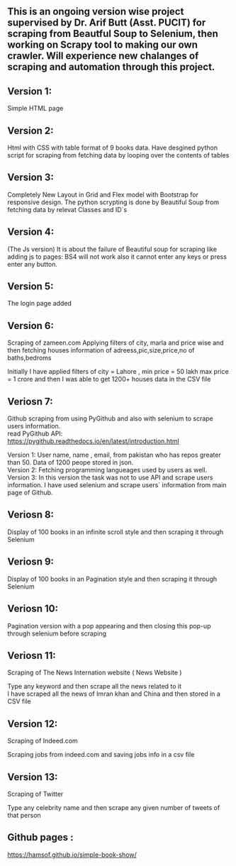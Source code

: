 ## This is an ongoing version wise project supervised by Dr. Arif Butt (Asst. PUCIT) for scraping from Beautful Soup to Selenium, then working on Scrapy tool to making our own crawler. Will experience new chalanges of scraping and automation through this project.

## Version 1:
  Simple HTML page <br>
## Version 2: 
  Html with CSS with table format of 9 books data. Have desgined python script for scraping from fetching data by looping over the contents of tables<br>
## Version 3: 
  Completely New Layout in Grid and Flex model with Bootstrap for responsive design. The python scrypting is done by Beautiful Soup from fetching data by relevat Classes and ID`s <br>
## Version 4: 
 (The Js version) It is about the failure of Beautiful soup for scraping like adding js to pages: BS4 will not work also it cannot enter any keys or press enter any button.<br>
## Version 5:  
The login page added

## Version 6:
  Scraping of zameen.com
  Applying filters of city, marla and price wise and then fetching houses information of adreess,pic,size,price,no of baths,bedroms 

  Initially I have applied filters of city = Lahore , min price = 50 lakh  max price = 1 crore and then I was able to get 1200+ houses data in the CSV file <br>
## Veriosn 7:
  Github scraping from using PyGithub and also with selenium to scrape users information. <br>
  read PyGithub API: https://pygithub.readthedocs.io/en/latest/introduction.html<br>
  
   Version 1: User name, name , email, from pakistan who has repos greater than 50. Data of 1200 peope stored in json.<br>
   Version 2: Fetching programming langueages used by users as well.<br>
   Version 3: In this version the task was not to use API and scrape users information. I have used selenium and scrape users` information from main page of Github.<br>
  
## Veriosn 8:
  Display of 100 books in an infinite scroll style and then scraping it through Selenium

## Veriosn 9:
  Display of 100 books in an Pagination style and then scraping it through Selenium 

## Veriosn 10:
  Pagination version with a pop appearing and then closing this pop-up through selenium before scraping

## Veriosn 11:
  Scraping of The News Internation website ( News Website ) <br>

  Type any keyword and then scrape all the news related to it <br>
  I have scraped all the news of Imran khan and China and then stored in a CSV file

## Version 12:
  Scraping of Indeed.com <br>

  Scraping jobs from indeed.com and saving jobs info in a csv file  


## Version 13:
  Scraping of Twitter <br>

  Type any celebrity name and then scrape any given number of tweets of that person  

## Github pages :
https://hamsof.github.io/simple-book-show/
